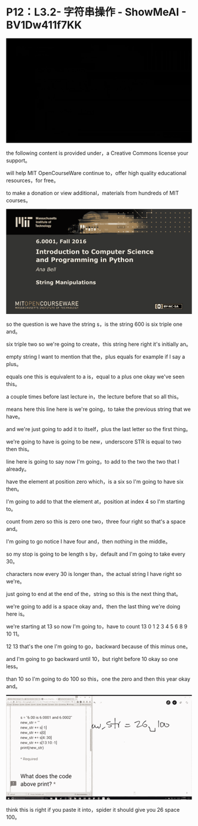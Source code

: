 # P12：L3.2- 字符串操作 - ShowMeAI - BV1Dw411f7KK

![](img/fc0bad3f7a1272a6dadcc49a0d3873ff_0.png)

the following content is provided under，a Creative Commons license your support。

will help MIT OpenCourseWare continue to，offer high quality educational resources，for free。

to make a donation or view additional，materials from hundreds of MIT courses。



![](img/fc0bad3f7a1272a6dadcc49a0d3873ff_2.png)

so the question is we have the string s，is the string 600 is six triple one and。

six triple two so we're going to create，this string here right it's initially an。

empty string I want to mention that the，plus equals for example if I say a plus。

equals one this is equivalent to a is，equal to a plus one okay we've seen this。

a couple times before last lecture in，the lecture before that so all this。

means here this line here is we're going，to take the previous string that we have。

and we're just going to add it to itself，plus the last letter so the first thing。

we're going to have is going to be new，underscore STR is equal to two then this。

line here is going to say now I'm going，to add to the two the two that I already。

have the element at position zero which，is a six so I'm going to have six then。

I'm going to add to that the element at，position at index 4 so I'm starting to。

count from zero so this is zero one two，three four right so that's a space and。

I'm going to go notice I have four and，then nothing in the middle。

so my stop is going to be length s by，default and I'm going to take every 30。

characters now every 30 is longer than，the actual string I have right so we're。

just going to end at the end of the，string so this is the next thing that。

we're going to add is a space okay and，then the last thing we're doing here is。

we're starting at 13 so now I'm going to，have to count 13 0 1 2 3 4 5 6 8 9 10 11。

12 13 that's the one I'm going to go，backward because of this minus one。

and I'm going to go backward until 10，but right before 10 okay so one less。

than 10 so I'm going to do 100 so this，one the zero and then this year okay and。



![](img/fc0bad3f7a1272a6dadcc49a0d3873ff_4.png)

think this is right if you paste it into，spider it should give you 26 space 100。

